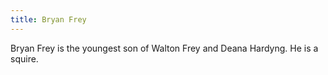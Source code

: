 ```yaml
---
title: Bryan Frey
---
```


Bryan Frey is the youngest son of Walton Frey and Deana Hardyng. He is a squire.


